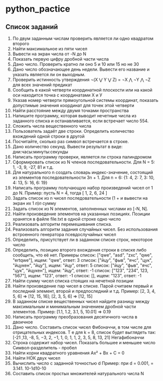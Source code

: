# python_pactice

## Список заданий

1. По двум заданным числам проверить является ли одно квадратом второго
2. Найти максимальное из пяти чисел
3. Вывести на экран числа от -N до N
4. Показать первую цифру дробной части числа
5. Дано число. Проверить кратно ли оно 5 и 10 или 15 но не 30
6. Дано число обозначающее день недели. Вывести его название и указать является ли он выходным.
7. Проверить истинность утверждения ¬(X ⋁ Y ⋁ Z) = ¬X ⋀ ¬Y ⋀ ¬Z для всех значений предикат
8. Сообщить в какой четверти координатной плоскости или на какой оси находится точка с координатами Х и У
9. Указав номер четверти прямоугольной системы координат, показать допустимые значения координат для точек этой четверти
10. Найти расстояние между двумя точками пространства
11. Напишите программу, которая выводит нечетные числа из заданного списка и останавливается, если встречает число 554.
12. Сложить числа вещественного числа
13. Пользователь задаёт две строки. Определить количество вхождений одной строки в другой
14. Посчитайте, сколько раз символ встречается в строке.
15. Дано количество секунд. Вывести результат в виде: дни:часы:минуты:секунды 
16. Написать программу проверки, является ли строка палиндромом
17. Сформировать список из N членов последовательности. Для N = 5: 1, -3, 9, -27, 81 и т.д.
18. Для натурального n создать словарь индекс-значение, состоящий из элементов последовательности 3n + 1.
Для n = 6: {1: 4, 2: 7, 3: 10, 4: 13, 5: 16, 6: 19}
19. Написать программу получающую набор произведений чисел от 1 до N. Пример: пусть N = 4, тогда [ 1, 2, 6, 24 ]
20. Задать список из n чисел последовательности (1 + и вывести на экран их 1 𝑛)𝑛 сумму
21. Задать список из N элементов, заполненных числами из [-N, N]. 
22. Найти произведение элементов на указанных позициях. Позиции хранятся в файле file.txt в одной строке одно число
23. Реализовать алгоритм перемешивания списка.
24. Реализовать алгоритм задания случайных чисел. Без использования встроенного генератора псевдослучайных чисел
25. Определить, присутствует ли в заданном списке строк, некоторое число
26. Определить, позицию второго вхождения строки в списке либо сообщить, что её
нет.
Примеры
список: ["qwe", "asd", "zxc", "qwe", "ertqwe"], ищем: "qwe", ответ: 3
список: ["йцу", "фыв", "ячс", "цук", "йцукен", "йцу"], ищем: "йцу", ответ: 5
список: ["йцу", "фыв", "ячс", "цук", "йцукен"], ищем: "йцу", ответ: -1
список: ["123", "234", 123, "567"], ищем: "123", ответ: -1
список: [], ищем: "123", ответ: -1
27. Найти сумму чисел списка стоящих на нечетной позиции
28. Найти произведение пар чисел в списке. Парой считаем первый и последний элемент, второй и предпоследний и т.д. 
Пример: [2, 3, 4, 5, 6] => [12, 15, 16]; [2, 3, 5, 6] => [12, 15] 
29. В заданном списке вещественных чисел найдите разницу между максимальным и минимальным значением дробной части элементов. 
Пример: [1.1, 1.2, 3.1, 5, 10.01] => 0.19
30. Написать программу преобразования десятичного числа в двоичное
31. Дано число. Составить список чисел Фибоначчи, в том числе для отрицательных индексов. 
 Т е для k = 8, список будет выглядеть так: [-21 ,13, -8, 5, −3,  2, −1,  1, 0, 1, 1, 2, 3, 5, 8, 13, 21] Негафибоначчи 
32. Строка содержит набор чисел. Показать большее и меньшее число
Символ-разделитель - пробел
33. Найти корни квадратного уравнения Ax² + Bx + C = 0
34. Найти НОК двух чисел
35. Вычислить число  c заданной точностью d
    Пример: при d = 0.001,  = 3.141. 10-1d10-10
36. Составить список простых множителей натурального числа N



